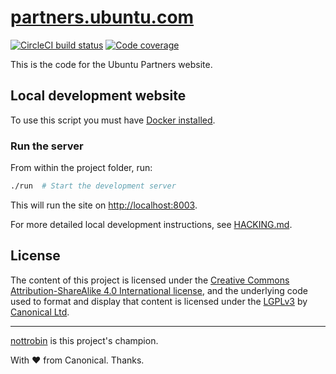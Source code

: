 [partners.ubuntu.com](http://partners.ubuntu.com)
===
[![CircleCI build status](https://circleci.com/gh/canonical-web-and-design/partners.ubuntu.com.svg?style=shield)](https://circleci.com/gh/canonical-web-and-design/partners.ubuntu.com) [![Code coverage](https://codecov.io/gh/canonical-web-and-design/partners.ubuntu.com/branch/master/graph/badge.svg)](https://codecov.io/gh/canonical-web-and-design/partners.ubuntu.com)

This is the code for the Ubuntu Partners website.

Local development website
---

To use this script you must have [Docker installed](https://www.docker.com/products/docker).

### Run the server

From within the project folder, run:

``` bash
./run  # Start the development server
```

This will run the site on <http://localhost:8003>.

For more detailed local development instructions, see [HACKING.md](HACKING.md).

License
---

The content of this project is licensed under the [Creative Commons Attribution-ShareAlike 4.0 International license](https://creativecommons.org/licenses/by-sa/4.0/), and the underlying code used to format and display that content is licensed under the [LGPLv3](http://opensource.org/licenses/lgpl-3.0.html) by [Canonical Ltd](http://www.canonical.com/).

---

[nottrobin](https://github.com/nottrobin) is this project's champion.

With ♥ from Canonical.
Thanks.
